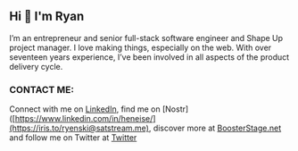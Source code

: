 ## Hi 👋 I'm Ryan

I’m an entrepreneur and senior full-stack software engineer and Shape Up project manager. I love making things, especially on the web. With over seventeen years experience, I’ve been involved in all aspects of the product delivery cycle.

### CONTACT ME:
Connect with me on [LinkedIn](https://linkedin.com/in/heneise), find me on [Nostr]([https://www.linkedin.com/in/heneise/](https://iris.to/ryenski@satstream.me), discover more at  [BoosterStage.net](https://boosterstage.net) and follow me on Twitter at [Twitter](https://twitter.com/Booster_Stage)



